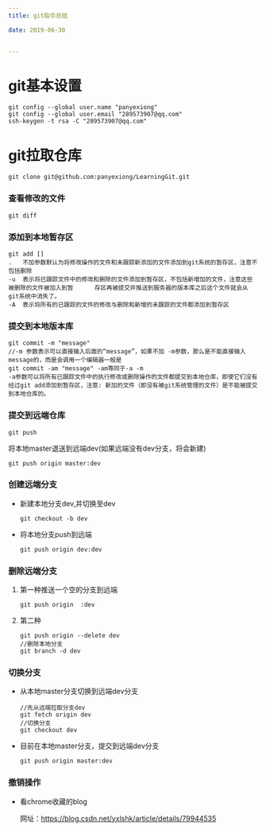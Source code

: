 ```yaml
---
title: git指令总结

date: 2019-06-30


---
```


# git基本设置

```
git config --global user.name "panyexiong"
git config --global user.email "289573907@qq.com"
ssh-keygen -t rsa -C "289573907@qq.com"
```

# git拉取仓库

```
git clone git@github.com:panyexiong/LearningGit.git
```

### 查看修改的文件

```
git diff
```

### 添加到本地暂存区

```
git add []
.	不加参数默认为将修改操作的文件和未跟踪新添加的文件添加到git系统的暂存区，注意不包括删除
-u	表示将已跟踪文件中的修改和删除的文件添加到暂存区，不包括新增加的文件，注意这些被删除的文件被加入到暂		存区再被提交并推送到服务器的版本库之后这个文件就会从git系统中消失了。
-A	表示将所有的已跟踪的文件的修改与删除和新增的未跟踪的文件都添加到暂存区
```

### 提交到本地版本库

```
git commit -m "message"
//-m 参数表示可以直接输入后面的“message”，如果不加 -m参数，那么是不能直接输入message的，而是会调用一个编辑器一般是
git commit -am "message" -am等同于-a -m
-a参数可以将所有已跟踪文件中的执行修改或删除操作的文件都提交到本地仓库，即使它们没有经过git add添加到暂存区，注意: 新加的文件（即没有被git系统管理的文件）是不能被提交到本地仓库的。
```

### 提交到远端仓库

```
git push
```

将本地master退送到远端dev(如果远端没有dev分支，将会新建)

```
git push origin master:dev
```



### 创建远端分支

- 新建本地分支dev,并切换至dev

  ```
  git checkout -b dev
  ```

- 将本地分支push到远端

  ```
  git push origin dev:dev
  ```

### 删除远端分支

1. 第一种推送一个空的分支到远端

   ```
   git push origin  :dev
   ```

2. 第二种

   ```
   git push origin --delete dev
   //删除本地分支
   git branch -d dev
   ```

### 切换分支

- 从本地master分支切换到远端dev分支

  ```
  //先从远端拉取分支dev
  git fetch origin dev
  //切换分支
  git checkout dev
  ```

- 目前在本地master分支，提交到远端dev分支

  ```
  git push origin master:dev
  
  ```

### 撤销操作

- 看chrome收藏的blog

  网址：https://blog.csdn.net/yxlshk/article/details/79944535